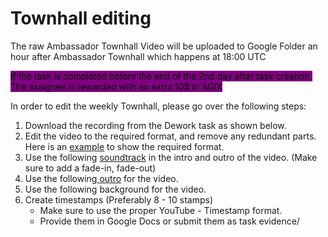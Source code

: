 # Townhall editing

The raw Ambassador Townhall Video will be uploaded to Google Folder an hour after Ambassador Townhall which happens at 18:00 UTC

<mark style="background-color:purple;">If the task is completed before the end of the 2nd day after task creation. The assignee is rewarded with an extra 10$ in AGIX</mark>

In order to edit the weekly Townhall, please go over the following steps:

1. Download the recording from the Dework task as shown below.
2. Edit the video to the required format, and remove any redundant parts. Here is an [example](https://www.youtube.com/watch?v=dN0VyNmtxsk) to show the required format.
3. Use the following [soundtrack](https://drive.google.com/file/d/1h6I01BY\_pmJ-X-op5wwuX7uATScpReYp/view?usp=sharing) in the intro and outro of the video. (Make sure to add a fade-in, fade-out)
4. Use the following[ outro](https://drive.google.com/file/d/1nJ\_8CsccT-BUcPuLu\_hj92iw30gEjXQp/view?usp=sharing) for the video.
5. Use the following background for the video.
6. Create timestamps (Preferably 8 - 10 stamps)
   * Make sure to use the proper YouTube - Timestamp format.
   * Provide them in Google Docs or submit them as task evidence/

